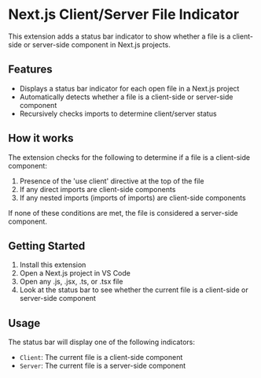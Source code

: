 # Next.js Client/Server File Indicator

This extension adds a status bar indicator to show whether a file is a client-side or server-side component in Next.js projects.

## Features

* Displays a status bar indicator for each open file in a Next.js project
* Automatically detects whether a file is a client-side or server-side component
* Recursively checks imports to determine client/server status

## How it works

The extension checks for the following to determine if a file is a client-side component:

1. Presence of the 'use client' directive at the top of the file
2. If any direct imports are client-side components
3. If any nested imports (imports of imports) are client-side components

If none of these conditions are met, the file is considered a server-side component.

## Getting Started

1. Install this extension
2. Open a Next.js project in VS Code
3. Open any .js, .jsx, .ts, or .tsx file
4. Look at the status bar to see whether the current file is a client-side or server-side component

## Usage

The status bar will display one of the following indicators:

* `Client`: The current file is a client-side component
* `Server`: The current file is a server-side component
